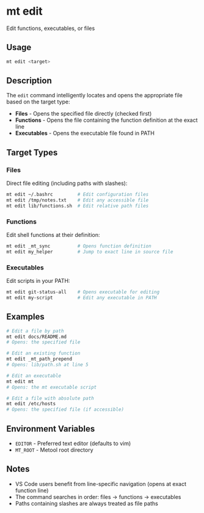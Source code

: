 # mt edit

Edit functions, executables, or files

## Usage

```bash
mt edit <target>
```

## Description

The `edit` command intelligently locates and opens the appropriate file based on the target type:

- **Files** - Opens the specified file directly (checked first)
- **Functions** - Opens the file containing the function definition at the exact line
- **Executables** - Opens the executable file found in PATH

## Target Types

### Files

Direct file editing (including paths with slashes):

```bash
mt edit ~/.bashrc         # Edit configuration files
mt edit /tmp/notes.txt    # Edit any accessible file
mt edit lib/functions.sh  # Edit relative path files
```

### Functions

Edit shell functions at their definition:

```bash
mt edit _mt_sync          # Opens function definition
mt edit my_helper         # Jump to exact line in source file
```

### Executables

Edit scripts in your PATH:

```bash
mt edit git-status-all    # Opens executable for editing
mt edit my-script         # Edit any executable in PATH
```

## Examples

```bash
# Edit a file by path
mt edit docs/README.md
# Opens: the specified file

# Edit an existing function
mt edit _mt_path_prepend
# Opens: lib/path.sh at line 5

# Edit an executable
mt edit mt
# Opens: the mt executable script

# Edit a file with absolute path
mt edit /etc/hosts
# Opens: the specified file (if accessible)
```

## Environment Variables

- `EDITOR` - Preferred text editor (defaults to vim)
- `MT_ROOT` - Metool root directory

## Notes

- VS Code users benefit from line-specific navigation (opens at exact function line)
- The command searches in order: files → functions → executables
- Paths containing slashes are always treated as file paths